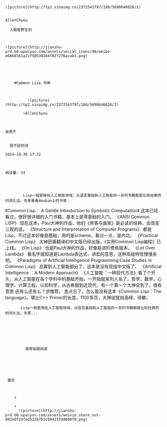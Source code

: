
    
  
    ![picture](http://tp2.sinaimg.cn/2372543797/180/5690646026/1)
    

    AllenChyou
  
      人都是野生的

  
  
    ![picture](http://jianshu-prd.b0.upaiyun.com/assets/social_icons/48/weibo-e6860361a21f50530184f82f276acab3.png)
  


    
      
        #Common Lisp 书单
        
          
            
              ![picture](http://tp2.sinaimg.cn/2372543797/180/5690646026/1)
            
            +AllenChyou
        
        
    
    发表于 

    
      我不赶时间

    2014-10-30 17:22

    

    阅读量: 24
  


        
            Lisp一般是用在人工智能领域，从语言基础到人工智能的一系列书籍都是比较经典而时间久远。先来看看douban上的书单：
《Common Lisp： A Gentle Introduction to Symbolic Computation》
这本已经看过，很好很详细的入门书籍，基本上是零基础的入门。
《ANSI Common LISP》
现在这本，Paul大神的作品，他的《黑客与画家》是必读的经典，会改变三观的说。
《Structure and Interpretation of Computer Programs》
都是Lisp，不过这本好像是基础，用的是scheme，看过一点，是内功。
《Practical Common Lisp》
大神田春翻译的中文版已经出版，《实用Common Lisp编程》已上线。
《On Lisp》
也是Paul大神的作品，好像是进阶修炼版本。
《Let Over Lambda》
看名字就知道是Lambda表达式，讲宏的意思，这种高级特性慢慢来吧。
《Paradigms of Artificial Intelligence Programming:Case Studies in Common Lisp》
总算到人工智能部分了，这本是没有现成中文版了。
《Artificial Intelligence ：A Modern Approach》
《人工智能：一种现代方法》看了个开头，从人工智能在各个学科中的基础开始，一开始就来列人名了，哲学，数学，心理学，计算工程，认知科学，从古希腊到近现代，有一个算一个大神全到了。很有意思
还有么还有么？求推荐。
差点忘了，怎么能没有这本《Common Lisp：The language》，堪比C++ Primer的长度，1100多页，大神说犹如高峰，待攀。


        
           Lisp一般是用在人工智能领域，从语言基础到人工智能的一系列书籍都是比较经典而时间久远。先来...
      
    
    
      
      
      
          
             推荐拓展阅读
        
      
    
    
      
          
     喜欢

      
      
        +
                  
        +
          ![picture](http://jianshu-prd.b0.upaiyun.com/assets/weixin_share_out-092e0f24fed532b7b2c00423fdd080f8.png)
        
      
    
  



